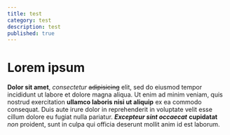 ```yaml
---
title: test
category: test
description: test
published: true
---
```


# Lorem ipsum
**Dolor sit amet**, *consectetur* ~~adipisicing~~ elit, sed do eiusmod tempor incididunt ut labore et dolore magna aliqua. Ut enim ad minim veniam, quis nostrud exercitation **ullamco laboris nisi ut aliquip** ex ea commodo consequat. Duis aute irure dolor in reprehenderit in voluptate velit esse cillum dolore eu fugiat nulla pariatur. ***Excepteur sint occaecat*** __cupidatat__ _non_ proident, sunt in culpa qui officia deserunt mollit anim id est laborum.
